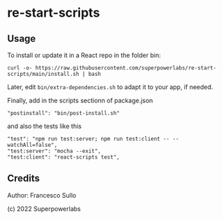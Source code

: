 # re-start-scripts


## Usage

To install or update it in a React repo in the folder bin:

```
curl -o- https://raw.githubusercontent.com/superpowerlabs/re-start-scripts/main/install.sh | bash
```

Later, edit `bin/extra-dependencies.sh` to adapt it to your app, if needed.

Finally, add in the scripts sectionn of package.json
``` 
"postinstall": "bin/post-install.sh"
```
and also the tests like this
```
"test": "npm run test:server; npm run test:client -- --watchAll=false",
"test:server": "mocha --exit",
"test:client": "react-scripts test",
```

## Credits

Author: Francesco Sullo

(c) 2022 Superpowerlabs 

